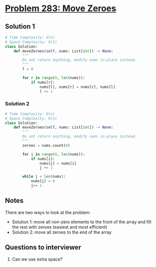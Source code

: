 # [Problem 283: Move Zeroes](https://leetcode.com/problems/move-zeroes/)

## Solution 1

```py
# Time Complexity: O(n)
# Space Complexity: O(1)
class Solution:
    def moveZeroes(self, nums: List[int]) -> None:
        """
        Do not return anything, modify nums in-place instead.
        """
        l = 0

        for r in range(0, len(nums)):
            if nums[r]:
                nums[l], nums[r] = nums[r], nums[l]
                l += 1
```

### Solution 2

```py
# Time Complexity: O(n)
# Space Complexity: O(1)
class Solution:
    def moveZeroes(self, nums: List[int]) -> None:
        """
        Do not return anything, modify nums in-place instead.
        """
        zeroes = nums.count(0)

        for i in range(0, len(nums)):
            if nums[i]:
                nums[j] = nums[i]
                j += 1

        while j < len(nums):
            nums[j] = 0
            j+= 1
```

## Notes

There are two ways to look at the problem:

- Solution 1: move all non-zero elements to the front of the array and fill the rest with zeroes (easiest and most efficient)
- Solution 2: move all zeroes to the end of the array

## Questions to interviewer

1. Can we use extra space?
